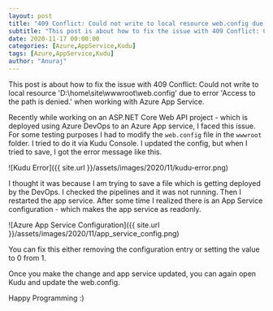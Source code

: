 ```yaml
---
layout: post
title: "409 Conflict: Could not write to local resource web.config due to error Access to the path is denied."
subtitle: "This post is about how to fix the issue with 409 Conflict: Could not write to local resource 'web.config' due to error 'Access to the path is denied.' when working with Azure App Service."
date: 2020-11-17 00:00:00
categories: [Azure,AppService,Kudu]
tags: [Azure,AppService,Kudu]
author: "Anuraj"
---
```

This post is about how to fix the issue with 409 Conflict: Could not write to local resource 'D:\home\site\wwwroot\web.config' due to error 'Access to the path is denied.' when working with Azure App Service.

Recently while working on an ASP.NET Core Web API project - which is deployed using Azure DevOps to an Azure App service, I faced this issue. For some testing purposes I had to modify the `web.config` file in the `wwwroot` folder. I tried to do it via Kudu Console. I updated the config, but when I tried to save, I got the error message like this.

![Kudu Error]({{ site.url }}/assets/images/2020/11/kudu-error.png)

I thought it was because I am trying to save a file which is getting deployed by the DevOps. I checked the pipelines and it was not running. Then I restarted the app service. After some time I realized there is an App Service configuration - which makes the app service as readonly.

![Azure App Service Configuration]({{ site.url }}/assets/images/2020/11/app_service_config.png)

You can fix this either removing the configuration entry or setting the value to 0 from 1.

Once you make the change and app service updated, you can again open Kudu and update the web.config.

Happy Programming :)